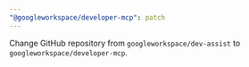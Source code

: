 ```yaml
---
"@googleworkspace/developer-mcp": patch
---
```


Change GitHub repository from `googleworkspace/dev-assist` to `googleworkspace/developer-mcp`.
